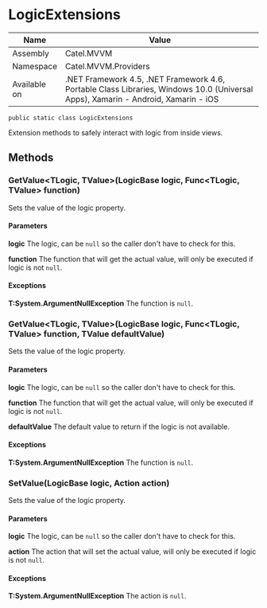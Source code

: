 

# LogicExtensions

Name|Value
---|---
Assembly|Catel.MVVM
Namespace|Catel.MVVM.Providers
Available on|.NET Framework 4.5, .NET Framework 4.6, Portable Class Libraries, Windows 10.0 (Universal Apps), Xamarin - Android, Xamarin - iOS

```
public static class LogicExtensions
```

Extension methods to safely interact with logic from inside views.



## Methods

### GetValue<TLogic, TValue>(LogicBase logic, Func<TLogic, TValue> function)

Sets the value of the logic property.

#### Parameters

**logic**
The logic, can be ```null``` so the caller don't have to check for this.

**function**
The function that will get the actual value, will only be executed if logic is not ```null```.

#### Exceptions

**T:System.ArgumentNullException**
The function is ```null```.



### GetValue<TLogic, TValue>(LogicBase logic, Func<TLogic, TValue> function, TValue defaultValue)

Sets the value of the logic property.

#### Parameters

**logic**
The logic, can be ```null``` so the caller don't have to check for this.

**function**
The function that will get the actual value, will only be executed if logic is not ```null```.

**defaultValue**
The default value to return if the logic is not available.

#### Exceptions

**T:System.ArgumentNullException**
The function is ```null```.



### SetValue<TLogic>(LogicBase logic, Action<TLogic> action)

Sets the value of the logic property.

#### Parameters

**logic**
The logic, can be ```null``` so the caller don't have to check for this.

**action**
The action that will set the actual value, will only be executed if logic is not ```null```.

#### Exceptions

**T:System.ArgumentNullException**
The action is ```null```.



